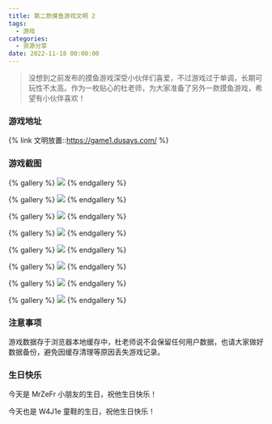 ```yaml
---
title: 第二款摸鱼游戏文明 2
tags:
  - 游戏
categories:
  - 资源分享
date: 2022-11-18 00:00:00
---
```


> 没想到之前发布的摸鱼游戏深受小伙伴们喜爱，不过游戏过于单调，长期可玩性不太高。作为一枚贴心的杜老师，为大家准备了另外一款摸鱼游戏，希望有小伙伴喜欢！

<!-- more -->

### 游戏地址

{% link 文明放置::https://game1.dusays.com/ %}

### 游戏截图

{% gallery %}
![](https://cdn.dusays.com/2022/11/526-1.jpg)
{% endgallery %}

{% gallery %}
![](https://cdn.dusays.com/2022/11/526-2.jpg)
{% endgallery %}

{% gallery %}
![](https://cdn.dusays.com/2022/11/526-3.jpg)
{% endgallery %}

{% gallery %}
![](https://cdn.dusays.com/2022/11/526-4.jpg)
{% endgallery %}

{% gallery %}
![](https://cdn.dusays.com/2022/11/526-5.jpg)
{% endgallery %}

{% gallery %}
![](https://cdn.dusays.com/2022/11/526-6.jpg)
{% endgallery %}

{% gallery %}
![](https://cdn.dusays.com/2022/11/526-7.jpg)
{% endgallery %}

{% gallery %}
![](https://cdn.dusays.com/2022/11/526-8.jpg)
{% endgallery %}

### 注意事项

游戏数据存于浏览器本地缓存中，杜老师说不会保留任何用户数据，也请大家做好数据备份，避免因缓存清理等原因丢失游戏记录。

### 生日快乐

今天是 MrZeFr 小朋友的生日，祝他生日快乐！

今天也是 W4J1e 童鞋的生日，祝他生日快乐！
